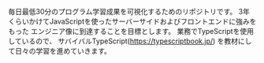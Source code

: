 毎日最低30分のプログラム学習成果を可視化するためのリポジトリです。
3年くらいかけてJavaScriptを使ったサーバーサイドおよびフロントエンドに強みをもった
エンジニア像に到達することを目標とします。
業務でTypeScriptを使用しているので、
サバイバルTypeScript(https://typescriptbook.jp/) を教材にして日々の学習を進めていきます。
